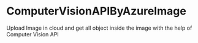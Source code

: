 # ComputerVisionAPIByAzureImage
Upload Image in cloud and get all object inside the image with the help of Computer Vision API
